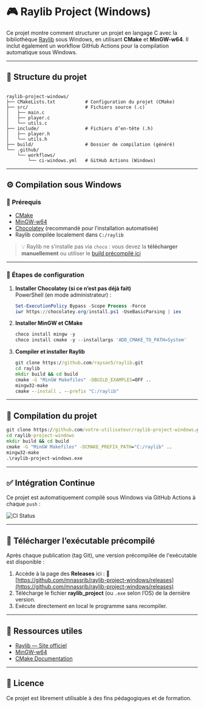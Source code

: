# 🎮 Raylib Project (Windows)

Ce projet montre comment structurer un projet en langage C avec la bibliothèque [Raylib](https://www.raylib.com/) sous Windows, en utilisant **CMake** et **MinGW-w64**. Il inclut également un workflow GitHub Actions pour la compilation automatique sous Windows.

---

## 📁 Structure du projet

```

raylib-project-windows/
├── CMakeLists.txt           # Configuration du projet (CMake)
├── src/                     # Fichiers source (.c)
│   ├── main.c
│   ├── player.c
│   └── utils.c
├── include/                 # Fichiers d’en-tête (.h)
│   ├── player.h
│   └── utils.h
├── build/                   # Dossier de compilation (généré)
└── .github/
    └── workflows/
        └── ci-windows.yml   # GitHub Actions (Windows)

````

---

## ⚙️ Compilation sous Windows

### 📌 Prérequis

- [CMake](https://cmake.org/download/) 
- [MinGW-w64](https://www.mingw-w64.org/)
- [Chocolatey](https://chocolatey.org/) (recommandé pour l’installation automatisée)
- Raylib compilée localement dans `C:/raylib`

> 💡 Raylib ne s’installe pas via `choco` : vous devez la **télécharger manuellement** ou utiliser le [build précompilé ici](https://github.com/raysan5/raylib/releases)

---

### 🧰 Étapes de configuration

1. **Installer Chocolatey (si ce n’est pas déjà fait)**  
   PowerShell (en mode administrateur) :
   ```powershell
   Set-ExecutionPolicy Bypass -Scope Process -Force
   iwr https://chocolatey.org/install.ps1 -UseBasicParsing | iex
   ```

2. **Installer MinGW et CMake**

   ```powershell
   choco install mingw -y
   choco install cmake -y --installargs 'ADD_CMAKE_TO_PATH=System'
   ```

3. **Compiler et installer Raylib**

   ```cmd
   git clone https://github.com/raysan5/raylib.git
   cd raylib
   mkdir build && cd build
   cmake -G "MinGW Makefiles" -DBUILD_EXAMPLES=OFF ..
   mingw32-make
   cmake --install . --prefix "C:/raylib"
   ```

---

## 🚀 Compilation du projet

```cmd
git clone https://github.com/votre-utilisateur/raylib-project-windows.git
cd raylib-project-windows
mkdir build && cd build
cmake -G "MinGW Makefiles" -DCMAKE_PREFIX_PATH="C:/raylib" ..
mingw32-make
.\raylib-project-windows.exe
```

---

## ✅ Intégration Continue

Ce projet est automatiquement compilé sous Windows via GitHub Actions à chaque `push` :

![CI Status](https://github.com/mnassrib/raylib-project-windows/actions/workflows/ci-windows.yml/badge.svg)

---

## 🚀 Télécharger l’exécutable précompilé

Après chaque publication (tag Git), une version précompilée de l'exécutable est disponible :

1. Accède à la page des **Releases** ici :
   🔗 [https://github.com/mnassrib/raylib-project-windows/releases](https://github.com/mnassrib/raylib-project-windows/releases)
2. Télécharge le fichier **raylib\_project** (ou `.exe` selon l’OS) de la dernière version.
3. Exécute directement en local le programme sans recompiler.

---

## 📄 Ressources utiles

* [Raylib — Site officiel](https://www.raylib.com/)
* [MinGW-w64](https://www.mingw-w64.org/)
* [CMake Documentation](https://cmake.org/documentation/)

---

## 📜 Licence

Ce projet est librement utilisable à des fins pédagogiques et de formation.